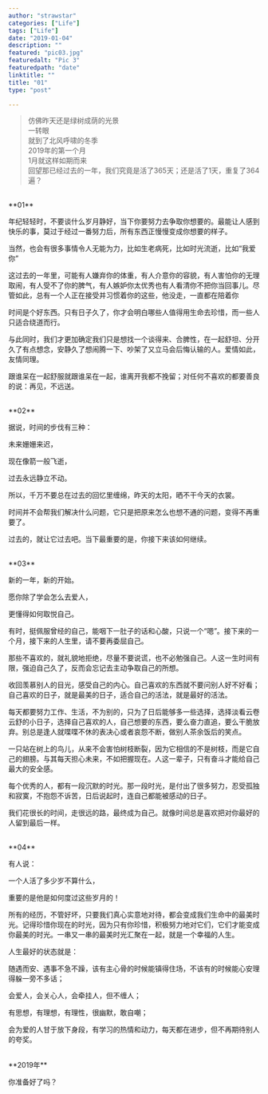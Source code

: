 ```yaml
---
author: "strawstar"
categories: ["Life"]
tags: ["Life"]
date: "2019-01-04"
description: ""
featured: "pic03.jpg"
featuredalt: "Pic 3"
featuredpath: "date"
linktitle: ""
title: "01"
type: "post"

---
```


> 仿佛昨天还是绿树成荫的光景 <br>
> 一转眼 <br>
> 就到了北风呼啸的冬季 <br>
> 2019年的第一个月 <br>
> 1月就这样如期而来 <br>
> 回望那已经过去的一年，我们究竟是活了365天；还是活了1天，重复了364遍？

<br>
**01**

年纪轻轻时，不要谈什么岁月静好，当下你要努力去争取你想要的。最能让人感到快乐的事，莫过于经过一番努力后，所有东西正慢慢变成你想要的样子。

当然，也会有很多事情令人无能为力，比如生老病死，比如时光流逝，比如“我爱你”

这过去的一年里，可能有人嫌弃你的体重，有人介意你的容貌，有人害怕你的无理取闹，有人受不了你的脾气，有人嫉妒你太优秀也有人看清你不把你当回事儿。尽管如此，总有一个人正在接受并习惯着你的这些，他没走，一直都在陪着你

时间是个好东西。只有日子久了，你才会明白哪些人值得用生命去珍惜，而一些人只适合绕道而行。

与此同时，我们才更加确定我们只是想找一个谈得来、合脾性，在一起舒坦、分开久了有点想念，安静久了想闹腾一下、吵架了又立马会后悔认输的人。爱情如此，友情同理。

跟谁呆在一起舒服就跟谁呆在一起，谁离开我都不挽留；对任何不喜欢的都要善良的说：再见，不远送。

<br>
**02**

据说，时间的步伐有三种：

未来姗姗来迟，

现在像箭一般飞逝，

过去永远静立不动。

所以，千万不要总在过去的回忆里缠绵，昨天的太阳，晒不干今天的衣裳。

时间并不会帮我们解决什么问题，它只是把原来怎么也想不通的问题，变得不再重要了。

过去的，就让它过去吧。当下最重要的是，你接下来该如何继续。

<br>
**03**

新的一年，新的开始。

愿你除了学会怎么去爱人，

更懂得如何取悦自己。

有时，挺佩服曾经的自己，能咽下一肚子的话和心酸，只说一个“嗯”。接下来的一个月，接下来的人生里，请不要再委屈自己。

那些不喜欢的，就礼貌地拒绝，尽量不要说谎，也不必勉强自己。人这一生时间有限，强迫自己久了，反而会忘记去主动争取自己的所想。

收回羡慕别人的目光，感受自己的内心。自己喜欢的东西就不要问别人好不好看；自己喜欢的日子，就是最美的日子，适合自己的活法，就是最好的活法。

每天都要努力工作、生活，不为别的，只为了日后能够多一些选择，选择淡看云卷云舒的小日子，选择自己喜欢的人，自己想要的东西，要么奋力直追，要么干脆放弃。别总是逢人就喋喋不休的表决心或者哀怨不断，做别人茶余饭后的笑点。

一只站在树上的鸟儿，从来不会害怕树枝断裂，因为它相信的不是树枝，而是它自己的翅膀。与其每天担心未来，不如把握现在。人这一辈子，只有奋斗才能给自己最大的安全感。

每个优秀的人，都有一段沉默的时光。那一段时光，是付出了很多努力，忍受孤独和寂寞，不抱怨不诉苦，日后说起时，连自己都能被感动的日子。

我们花很长的时间，走很远的路，最终成为自己。就像时间总是喜欢把对你最好的人留到最后一样。

<br>
**04**

有人说：

一个人活了多少岁不算什么，

重要的是他是如何度过这些岁月的！

所有的经历，不管好坏，只要我们真心实意地对待，都会变成我们生命中的最美时光。记得珍惜你现在的时光，因为只有你珍惜，积极努力地对它们，它们才能变成你最美的时光。一串又一串的最美时光汇聚在一起，就是一个幸福的人生。

人生最好的状态就是：

随遇而安、遇事不急不躁，该有主心骨的时候能镇得住场，不该有的时候能心安理得躲一旁不多话；

会爱人，会关心人，会牵挂人，但不缠人；

有思想，有理想，有理性，很幽默，敢自嘲；

会为爱的人甘于放下身段，有学习的热情和动力，每天都在进步，但不再期待别人的夸奖。


<br>
**2019年**

你准备好了吗？
